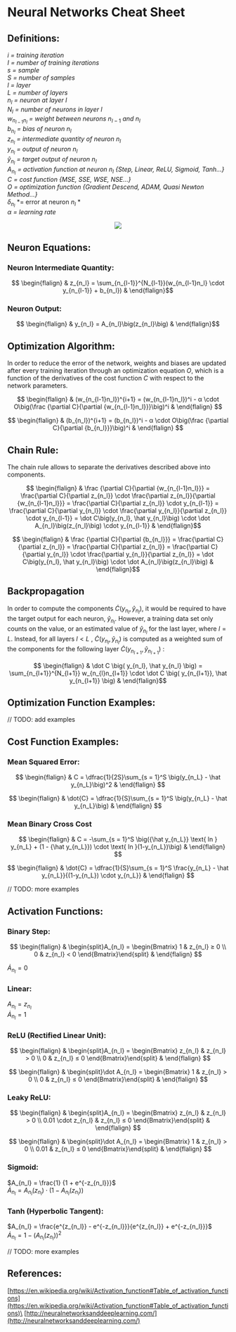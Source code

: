 # Neural Networks Cheat Sheet

## Definitions:
*i = training iteration*\
*I = number of training iterations*\
*s = sample*\
*S = number of samples*\
*l = layer*\
*L = number of layers*\
$n_l$ *= neuron at layer l*\
$N_l$ *= number of neurons in layer l*\
$w_{n_{l-1}n_l}$ *= weight between neurons* $n_{l-1}$ *and* $n_l$\
$b_{n_l}$ *= bias of neuron* $n_l$\
$z_{n_l}$ *= intermediate quantity of neuron* $n_l$\
$y_{n_l}$ *= output of neuron* $n_l$\
$\hat y_{n_l}$ *= target output of neuron* $n_l$\
$A_{n_l}$ *= activation function at neuron* $n_l$ *{Step, Linear, ReLU, Sigmoid, Tanh...}*\
$C$ *= cost function {MSE, SSE, WSE, NSE...}*\
$O$ *= optimization function {Gradient Descend, ADAM, Quasi Newton Method...}*\
$δ_{n_l}$ *= error at neuron $n_l$ *\
$α$ *= learning rate*

<p align="center">
  <img src="https://github.com/alejandrofsevilla/neural_network_notes/assets/110661590/2522d49c-d13d-4544-b7bb-59072d4dabf4" />
</p>

## Neuron Equations:
### Neuron Intermediate Quantity:
$$ \begin{flalign} & z_{n_l} = \sum_{n_{l-1}}^{N_{l-1}}(w_{n_{l-1}n_l} \cdot y_{n_{l-1}} + b_{n_l}) & \end{flalign}$$
### Neuron Output:
$$ \begin{flalign} & y_{n_l} = A_{n_l}\big(z_{n_l}\big) & \end{flalign}$$

## Optimization Algorithm:
In order to reduce the error of the network, weights and biases are updated after every training iteration through an optimization equation $O$, which is a function of the derivatives of the cost function $C$ with respect to the network parameters.

$$ \begin{flalign} &
(w_{n_{l-1}n_l})^{i+1} = (w_{n_{l-1}n_l})^i - α \cdot O\big(\frac {\partial C}{\partial {w_{n_{l-1}n_l}}}\big)^i
& \end{flalign} $$

$$ \begin{flalign} &
(b_{n_l})^{i+1} = (b_{n_l})^i - α \cdot O\big(\frac {\partial C}{\partial {b_{n_l}}}\big)^i
& \end{flalign} $$

## Chain Rule:
The chain rule allows to separate the derivatives described above into components.

$$ \begin{flalign} &
\frac {\partial C}{\partial {w_{n_{l-1}n_l}}} 
= \frac{\partial C}{\partial z_{n_l}} \cdot \frac{\partial z_{n_l}}{\partial {w_{n_{l-1}n_l}}}
= \frac{\partial C}{\partial z_{n_l}} \cdot y_{n_{l-1}}
= \frac{\partial C}{\partial y_{n_l}} \cdot \frac{\partial y_{n_l}}{\partial z_{n_l}} \cdot y_{n_{l-1}}
= \dot C\big(y_{n_l}, \hat y_{n_l}\big) \cdot \dot A_{n_l}\big(z_{n_l}\big) \cdot y_{n_{l-1}}
& \end{flalign}$$

$$ \begin{flalign} &
\frac {\partial C}{\partial {b_{n_l}}} 
= \frac{\partial C}{\partial z_{n_l}}
= \frac{\partial C}{\partial z_{n_l}}
= \frac{\partial C}{\partial y_{n_l}} \cdot \frac{\partial y_{n_l}}{\partial z_{n_l}}
= \dot C\big(y_{n_l}, \hat y_{n_l}\big) \cdot \dot A_{n_l}\big(z_{n_l}\big)
& \end{flalign}$$

## Backpropagation
In order to compute the components $\dot C \big(y_{n_l}, \hat y_{n_l}\big)$, it would be required to have the target output for each neuron, $\hat y_{n_l}$. However, a training data set only counts on the value, or an estimated value of $\hat y_{n_l}$ for the last layer, where $l = L$. Instead, for all layers  $l < L$ , $\dot C \big(y_{n_l}, \hat y_{n_l}\big)$ is computed as a weighted sum of the components for the following layer $\dot C \big(y_{n_{l+1}}, \hat y_{n_{l+1}}\big)$ :

$$ \begin{flalign} &
\dot C \big( y_{n_l}, \hat y_{n_l} \big) = \sum_{n_{l+1}}^{N_{l+1}} w_{n_{l}n_{l+1}} \cdot \dot C \big( y_{n_{l+1}}, \hat y_{n_{l+1}} \big) 
& \end{flalign}$$

## Optimization Function Examples:
// TODO: add examples

## Cost Function Examples:
### Mean Squared Error:

$$ \begin{flalign} &
C = \dfrac{1}{2S}\sum_{s = 1}^S \big(y_{n_L} - \hat y_{n_L}\big)^2
& \end{flalign} $$

$$ \begin{flalign} &
\dot{C} = \dfrac{1}{S}\sum_{s = 1}^S \big(y_{n_L} - \hat y_{n_L}\big)
& \end{flalign} $$

### Mean Binary Cross Cost
$$ \begin{flalign} &
C = -\sum_{s = 1}^S \big({\hat y_{n_L}} \text{ ln } y_{n_L} + (1 - {\hat y_{n_L}}) \cdot \text{ ln }(1-y_{n_L})\big)
& \end{flalign} $$

$$ \begin{flalign} &
\dot{C} = \dfrac{1}{S}\sum_{s = 1}^S \frac{y_{n_L} - \hat y_{n_L}}{(1-y_{n_L}) \cdot y_{n_L}}
& \end{flalign} $$

// TODO: more examples

## Activation Functions:
### Binary Step:
$$ \begin{flalign} &
\begin{split}A_{n_l} = \begin{Bmatrix} 1 & z_{n_l} ≥ 0 \\
 0 & z_{n_l} < 0 \end{Bmatrix}\end{split}
& \end{flalign} $$

$\dot A_{n_l} = 0$

### Linear:
$A_{n_l} = z_{n_l}$\
$\dot A_{n_l} = 1$

### ReLU (Rectified Linear Unit):
$$ \begin{flalign} &
\begin{split}A_{n_l} = \begin{Bmatrix} z_{n_l} & z_{n_l} > 0 \\
 0 & z_{n_l} ≤ 0 \end{Bmatrix}\end{split}
& \end{flalign} $$

$$ \begin{flalign} &
\begin{split}\dot A_{n_l} = \begin{Bmatrix} 1 & z_{n_l} > 0 \\
 0 & z_{n_l} ≤ 0 \end{Bmatrix}\end{split}
& \end{flalign} $$

### Leaky ReLU:
$$ \begin{flalign} &
\begin{split}A_{n_l} = \begin{Bmatrix} z_{n_l} & z_{n_l} > 0 \\
 0.01 \cdot z_{n_l} & z_{n_l} ≤ 0 \end{Bmatrix}\end{split}
& \end{flalign} $$

$$ \begin{flalign} &
\begin{split}\dot A_{n_l} = \begin{Bmatrix} 1 & z_{n_l} > 0 \\
 0.01 & z_{n_l} ≤ 0 \end{Bmatrix}\end{split}
& \end{flalign} $$

### Sigmoid:
$A_{n_l} = \frac{1} {1 + e^{-z_{n_l}}}$\
$\dot A_{n_l} = A_{n_l}(z_{n_l}) \cdot (1-A_{n_l}(z_{n_l}))$

### Tanh (Hyperbolic Tangent):
$A_{n_l} = \frac{e^{z_{n_l}} - e^{-z_{n_l}}}{e^{z_{n_l}} + e^{-z_{n_l}}}$\
$\dot A_{n_l} = 1 - \big({A_{n_l}(z_{n_l})}\big)^2$

// TODO: more examples

## References:
[https://en.wikipedia.org/wiki/Activation_function#Table_of_activation_functions](https://en.wikipedia.org/wiki/Activation_function#Table_of_activation_functions)\
[http://neuralnetworksanddeeplearning.com/](http://neuralnetworksanddeeplearning.com/)

